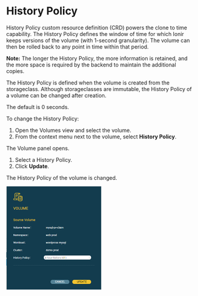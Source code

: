 # History Policy

History Policy custom resource definition (CRD) powers the clone to time capability. The History Policy defines the window of time for which Ionir keeps versions of the volume (with 1-second granularity). The volume can then be rolled back to any point in time within that period.

**Note:** The longer the History Policy, the more information is retained, and the more space is required by the backend to maintain the additional copies.

The History Policy is defined when the volume is created from the storageclass. Although storageclasses are immutable, the History Policy of a volume can be changed after creation.

The default is 0 seconds.

To change the History Policy:

1. Open the Volumes view and select the volume.
2. From the context menu next to the volume, select **History Policy**.

The Volume panel opens.

1. Select a History Policy.
2. Click **Update**.

The History Policy of the volume is changed.

![](../.gitbook/assets/hp.png)

